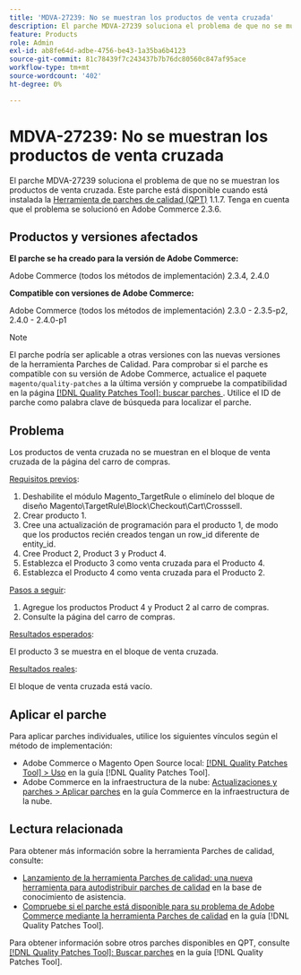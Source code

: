 ```yaml
---
title: 'MDVA-27239: No se muestran los productos de venta cruzada'
description: El parche MDVA-27239 soluciona el problema de que no se muestran los productos de venta cruzada. Este parche está disponible cuando está instalada la [Quality Patches Tool (QPT)](https://experienceleague.adobe.com/es/docs/commerce-knowledge-base/kb/announcements/commerce-announcements/magento-quality-patches-released-new-tool-to-self-serve-quality-patches) 1.1.7. Tenga en cuenta que el problema se solucionó en Adobe Commerce 2.3.6.
feature: Products
role: Admin
exl-id: ab8fe64d-adbe-4756-be43-1a35ba6b4123
source-git-commit: 81c78439f7c243437b7b76dc80560c847af95ace
workflow-type: tm+mt
source-wordcount: '402'
ht-degree: 0%

---
```


# MDVA-27239: No se muestran los productos de venta cruzada

El parche MDVA-27239 soluciona el problema de que no se muestran los productos de venta cruzada. Este parche está disponible cuando está instalada la [Herramienta de parches de calidad (QPT)](https://experienceleague.adobe.com/es/docs/commerce-knowledge-base/kb/announcements/commerce-announcements/magento-quality-patches-released-new-tool-to-self-serve-quality-patches) 1.1.7. Tenga en cuenta que el problema se solucionó en Adobe Commerce 2.3.6.

## Productos y versiones afectados

**El parche se ha creado para la versión de Adobe Commerce:**

Adobe Commerce (todos los métodos de implementación) 2.3.4, 2.4.0

**Compatible con versiones de Adobe Commerce:**

Adobe Commerce (todos los métodos de implementación) 2.3.0 - 2.3.5-p2, 2.4.0 - 2.4.0-p1

>[!NOTE]
>
>El parche podría ser aplicable a otras versiones con las nuevas versiones de la herramienta Parches de Calidad. Para comprobar si el parche es compatible con su versión de Adobe Commerce, actualice el paquete `magento/quality-patches` a la última versión y compruebe la compatibilidad en la página [[!DNL Quality Patches Tool]: buscar parches ](https://experienceleague.adobe.com/es/docs/commerce-knowledge-base/kb/announcements/commerce-announcements/magento-quality-patches-released-new-tool-to-self-serve-quality-patches). Utilice el ID de parche como palabra clave de búsqueda para localizar el parche.

## Problema

Los productos de venta cruzada no se muestran en el bloque de venta cruzada de la página del carro de compras.

<u>Requisitos previos</u>:

1. Deshabilite el módulo Magento_TargetRule o elimínelo del bloque de diseño Magento\TargetRule\Block\Checkout\Cart\Crosssell.
1. Crear producto 1.
1. Cree una actualización de programación para el producto 1, de modo que los productos recién creados tengan un row_id diferente de entity_id.
1. Cree Product 2, Product 3 y Product 4.
1. Establezca el Producto 3 como venta cruzada para el Producto 4.
1. Establezca el Producto 4 como venta cruzada para el Producto 2.

<u>Pasos a seguir</u>:

1. Agregue los productos Product 4 y Product 2 al carro de compras.
1. Consulte la página del carro de compras.

<u>Resultados esperados</u>:

El producto 3 se muestra en el bloque de venta cruzada.

<u>Resultados reales</u>:

El bloque de venta cruzada está vacío.

## Aplicar el parche

Para aplicar parches individuales, utilice los siguientes vínculos según el método de implementación:

* Adobe Commerce o Magento Open Source local: [[!DNL Quality Patches Tool] > Uso](/help/tools/quality-patches-tool/usage.md) en la guía [!DNL Quality Patches Tool].
* Adobe Commerce en la infraestructura de la nube: [Actualizaciones y parches > Aplicar parches](https://experienceleague.adobe.com/docs/commerce-cloud-service/user-guide/develop/upgrade/apply-patches.html?lang=es) en la guía Commerce en la infraestructura de la nube.

## Lectura relacionada

Para obtener más información sobre la herramienta Parches de calidad, consulte:

* [Lanzamiento de la herramienta Parches de calidad: una nueva herramienta para autodistribuir parches de calidad](https://experienceleague.adobe.com/es/docs/commerce-knowledge-base/kb/announcements/commerce-announcements/magento-quality-patches-released-new-tool-to-self-serve-quality-patches) en la base de conocimiento de asistencia.
* [Compruebe si el parche está disponible para su problema de Adobe Commerce mediante la herramienta Parches de calidad](/help/tools/quality-patches-tool/patches-available-in-qpt/check-patch-for-magento-issue-with-magento-quality-patches.md) en la guía [!DNL Quality Patches Tool].

Para obtener información sobre otros parches disponibles en QPT, consulte [[!DNL Quality Patches Tool]: Buscar parches](https://experienceleague.adobe.com/tools/commerce-quality-patches/index.html?lang=es) en la guía [!DNL Quality Patches Tool].
